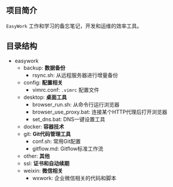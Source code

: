 ## 项目简介

`EasyWork` 工作和学习的备忘笔记，开发和运维的效率工具。


## 目录结构

- easywork
  - backup: **数据备份**
    - rsync.sh: 从远程服务器进行增量备份
  - config: **配置相关**
    - vimrc.conf: `.vimrc` 配置文件
  - desktop: **桌面工具**
    - browser_run.sh: 从命令行运行浏览器
    - browser_use_proxy.bat: 连接某个HTTP代理后打开浏览器
    - set_dns.bat: DNS一键设置工具
  - docker: **容器技术**
  - git: **Git代码管理工具**
    - conf.sh: 常用Git配置
    - gitflow.md: Gitflow标准工作流
  - other: **其他**
  - ssl: **证书和自动续期**
  - weixin: **微信相关**
    - wxwork: 企业微信相关的代码和脚本

